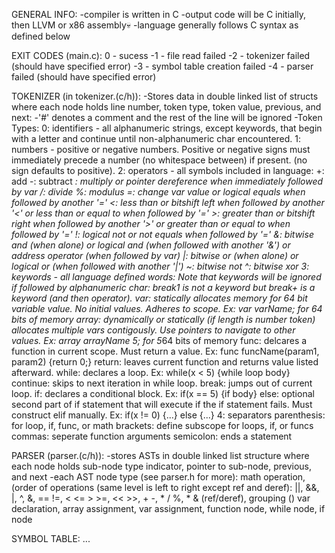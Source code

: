 GENERAL INFO:
  -compiler is written in C
  -output code will be C initially, then LLVM or x86 assembly💀
  -language generally follows C syntax as defined below

EXIT CODES (main.c):
  0 - sucess
  -1 - file read failed
  -2 - tokenizer failed (should have specified error)
  -3 - symbol table creation failed
  -4 - parser failed (should have specified error)

TOKENIZER (in tokenizer.(c/h)):
  -Stores data in double linked list of structs where each node holds line number, token type, token value, previous, and next:
  -'#' denotes a comment and the rest of the line will be ignored
  -Token Types:
    0: identifiers - all alphanumeric strings, except keywords, that begin with a letter and continue until non-alphanumeric char encountered.
    1: numbers - positive or negative numbers. Positive or negative signs must immediately precede a number (no whitespace between) if present. (no sign defaults to positive).
    2: operators - all symbols included in language:
      +: add
      -: subtract
      *: multiply or pointer dereference when immediately followed by var
      /: divide
      %: modulus
      =: change var value or logical equals when followed by another '='
      <: less than or bitshift left when followed by another '<' or less than or equal to when followed by '='
      >: greater than or bitshift right when followed by another '>' or greater than or equal to when followed by '='
      !: logical not or not equals when followed by '='
      &: bitwise and (when alone) or logical and (when followed with another '&') or address operator (when followed by var)
      |: bitwise or (when alone) or logical or (when followed with another '|')
      ~: bitwise not
      ^: bitwise xor
    3: keywords - all language defined words:
      Note that keywords will be ignored if followed by alphanumeric char: break1 is not a keyword but break+ is a keyword (and then operator).
      var: statically allocates memory for 64 bit variable value. No initial values. Adheres to scope. Ex: var varName; for 64 bits of memory
      array: dynamically or statically (if length is number token) allocates multiple vars contigously. Use pointers to navigate to other values. Ex: array arrayName 5; for 5*64 bits of memory
      func: delcares a function in current scope. Must return a value. Ex: func funcName(param1, param2) {return 0;}
      return: leaves current function and returns value listed afterward.
      while: declares a loop. Ex: while(x < 5) {while loop body}
      continue: skips to next iteration in while loop.
      break: jumps out of current loop.
      if: declares a conditional block. Ex: if(x == 5) {if body}
      else: optional second part of if statement that will execute if the if statement fails. Must construct elif manually. Ex: if(x != 0) {...} else {...}
    4: separators
    parenthesis: for loop, if, func, or math
    brackets: define subscope for loops, if, or funcs
    commas: seperate function arguments
    semicolon: ends a statement

PARSER (parser.(c/h)):
  -stores ASTs in double linked list structure where each node holds sub-node type indicator, pointer to sub-node, previous, and next
  -each AST node type (see parser.h for more):
    math operation, (order of operations (same level is left to right except ref and deref): ||, &&, |, ^, &, == !=, < <= > >=, << >>, + -, * / %, * & (ref/deref), grouping ()
    var declaration,
    array assignment,
    var assignment,
    function node,
    while node,
    if node

SYMBOL TABLE:
...
